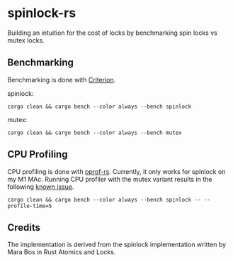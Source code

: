 # spinlock-rs

Building an intuition for the cost of locks by benchmarking spin locks vs mutex locks. 

## Benchmarking

Benchmarking is done with [Criterion](https://github.com/bheisler/criterion.rs).  

spinlock: 

```console 
cargo clean && cargo bench --color always --bench spinlock
```

mutex: 

```console 
cargo clean && cargo bench --color always --bench mutex
```

## CPU Profiling

CPU profiling is done with [pprof-rs](https://github.com/tikv/pprof-rs). Currently, it only works for spinlock on my M1 MAc. Running CPU profiler with the mutex variant results in the following [known issue](https://github.com/tikv/pprof-rs/issues/237). 

```console 
cargo clean && cargo bench --color always --bench spinlock -- --profile-time=5
```

## Credits 

The implementation is derived from the spinlock implementation written by Mara Bos in Rust Atomics and Locks. 

